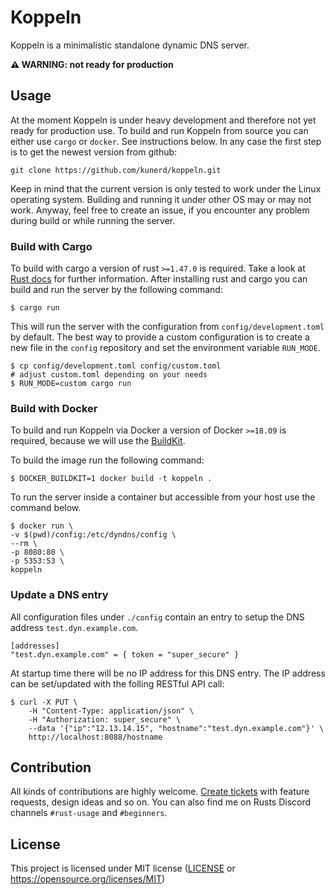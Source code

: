 # Koppeln
Koppeln is a minimalistic standalone dynamic DNS server.

**:warning: WARNING: not ready for production**

## Usage
At the moment Koppeln is under heavy development and therefore not yet ready for production use.
To build and run Koppeln from source you can either use `cargo` or `docker`. See instructions below. In any case the first step is to get the newest version from github:

```
git clone https://github.com/kunerd/koppeln.git
```

Keep in mind that the current version is only tested to work under the Linux operating system. Building and running it under other OS may or may not work. Anyway, feel free to create an issue, if you encounter any problem during build or while running the server. 

### Build with Cargo
To build with cargo a version of rust `>=1.47.0` is required. Take a look at [Rust docs](https://doc.rust-lang.org/cargo/getting-started/installation.html) for further information.
After installing rust and cargo you can build and run the server by the following command:

```
$ cargo run
```

This will run the server with the configuration from `config/development.toml` by default. The best way to provide a custom configuration is to create a new file in the `config` repository and set the environment variable `RUN_MODE`.

```
$ cp config/development.toml config/custom.toml
# adjust custom.toml depending on your needs
$ RUN_MODE=custom cargo run
```

### Build with Docker
To build and run Koppeln via Docker a version of Docker `>=18.09` is required, because we will use the [BuildKit](https://docs.docker.com/develop/develop-images/build_enhancements/). 

To build the image run the following command:
```
$ DOCKER_BUILDKIT=1 docker build -t koppeln .

```

To run the server inside a container but accessible from your host use the command below.
```
$ docker run \
-v $(pwd)/config:/etc/dyndns/config \
--rm \
-p 8080:80 \
-p 5353:53 \
koppeln
```

### Update a DNS entry
All configuration files under `./config` contain an entry to setup the DNS address `test.dyn.example.com`.

```
[addresses]
"test.dyn.example.com" = { token = "super_secure" }
```

At startup time there will be no IP address for this DNS entry. The IP address can be set/updated with the folling RESTful API call:

```
$ curl -X PUT \
	-H "Content-Type: application/json" \
	-H "Authorization: super_secure" \
	--data '{"ip":"12.13.14.15", "hostname":"test.dyn.example.com"}' \
	http://localhost:8088/hostname
```

## Contribution
All kinds of contributions are highly welcome. [Create tickets](https://github.com/kunerd/koppeln/issues/new) with feature requests, design ideas and so on. You can also find me on Rusts Discord channels `#rust-usage` and `#beginners`.

## License
This project is licensed under MIT license ([LICENSE](LICENSE) or https://opensource.org/licenses/MIT)

